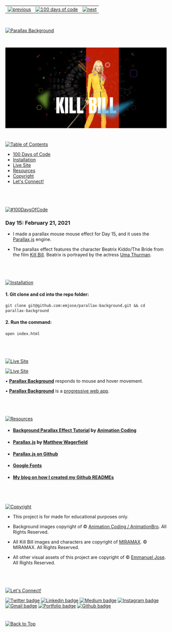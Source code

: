 <p id="header"><p>

<table><tr>
<td> <a href="https://github.com/emjose/form-validation/#header"><img src="https://res.cloudinary.com/dn1e07eul/image/upload/v1659330996/Readme%20Headers/header-left_ctkix5.png" alt="previous" style="width: 200px;"/></a> </td>
<td> <a href="https://github.com/emjose/one-hundred/#header"><img src="https://res.cloudinary.com/dn1e07eul/image/upload/v1659330606/Readme%20Headers/header-center_bkbdbt.png" alt="100 days of code" style="width: 580px;"/></a> </td>
<td> <a href="https://github.com/emjose/video-scroll-one/#header"><img src="https://res.cloudinary.com/dn1e07eul/image/upload/v1659330646/Readme%20Headers/header-right_eftaz9.png" alt="next" style="width: 200px;"/></a> </td>
</tr></table>

<br>

<p id="project-title"><p>

<a href=#table-of-contents>![Parallax Background](https://res.cloudinary.com/dn1e07eul/image/upload/v1659385854/Readme%20Headers/inter-015-parallax-background_n5dblm.png)</a>

<br>

<a href="https://emjose.github.io/parallax-background/">![Parallax Background](Assets/preview-015-parallax-background.png)</a>

#

<p id="table-of-contents"><p>

<a href=#table-of-contents>![Table of Contents](https://res.cloudinary.com/dn1e07eul/image/upload/v1659241355/Readme%20Headers/inter-toc_euxbbw.png)</a>

- [100 Days of Code](#100days)
- [Installation](#installation)
- [Live Site](#live-site)
- [Resources](#resources)
- [Copyright](#copyright)
- [Let's Connect!](#lets-connect)

<br>

#

<p id="100days"><p>

<a href=#100days>![#100DaysOfCode](https://res.cloudinary.com/dn1e07eul/image/upload/v1659389776/Readme%20Headers/inter-100hash_kjpgmt.png)</a>

### Day 15: February 21, 2021

- I made a parallax mouse mouse effect for Day 15, and it uses the <a href="http://matthew.wagerfield.com/parallax/">Parallax.js</a> engine.

- The parallax effect features the character Beatrix Kiddo/The Bride from the film <a href="https://www.miramax.com/movie/kill-bill-volume-i/">Kill Bill</a>. Beatrix is portrayed by the actress <a href="https://www.imdb.com/name/nm0000235/">Uma Thurman</a>.

<br>

#

<p id="installation"><p>

<a href=#installation>![Installation](https://res.cloudinary.com/dn1e07eul/image/upload/v1659389842/Readme%20Headers/inter-installation_j9ixlq.png)</a>

#### 1. Git clone and cd into the repo folder:

```console
git clone git@github.com:emjose/parallax-background.git && cd parallax-background
```

#### 2. Run the command:

```console
open index.html
```

<br>

#

<p id="live-site"><p>

<a href="https://emjose.github.io/parallax-background/">![Live Site](https://res.cloudinary.com/dn1e07eul/image/upload/v1659389947/Readme%20Headers/inter-live-site_ngkqcf.png)</a>

<a href="https://emjose.github.io/parallax-background/">![Live Site](Assets/015-killbill.gif)</a>

• **[Parallax Background](https://emjose.github.io/parallax-background/)** responds to mouse and hover movement.

• **[Parallax Background](https://emjose.github.io/parallax-background/)** is a [progressive web app](https://developer.mozilla.org/en-US/docs/Web/Progressive_web_apps).

<br>

#

<p id="resources"><p>

<a href=#resources>![Resources](https://res.cloudinary.com/dn1e07eul/image/upload/v1659314247/Readme%20Headers/inter-resources_ncevbw.png)</a>

- #### [Background Parallax Effect Tutorial](https://youtu.be/_qQf1F1daSA) by [Animation Coding](https://www.youtube.com/channel/UCnzIhXjOKIOgB3nIdOKJshQ)

- #### [Parallax.js](http://matthew.wagerfield.com/parallax/) by [Matthew Wagerfield](https://github.com/wagerfield)

- #### [Parallax.js on Github](https://github.com/wagerfield/parallax)

- #### [Google Fonts](https://fonts.google.com/)

- #### [My blog on how I created my Github READMEs](https://emmanueljose.medium.com/readme-a-makeover-story-b9c7be37a6de?sk=7ae6623d365409d875753e4604e42ffd)

<br>

#

<p id="copyright"><p>

<a href=#copyright>![Copyright](https://res.cloudinary.com/dn1e07eul/image/upload/v1659391383/Readme%20Headers/inter-copyright_ax53yz.png)</a>

- This project is for made for educational purposes only.

- Background images copyright of © <a href="https://github.com/animationbro">Animation Coding / AnimationBro</a>. All Rights Reserved.

- All Kill Bill images and characters are copyright of <a href="https://www.miramax.com/">MIRAMAX</a>. © MIRAMAX. All Rights Reserved.

- All other visual assets of this project are copyright of © <a href="https://www.emmanuel-jose.com/">Emmanuel Jose</a>. All Rights Reserved.

<br>

#

<p id="lets-connect"><p>

<a href=#lets-connect>![Let's Connect!](https://res.cloudinary.com/dn1e07eul/image/upload/v1659314257/Readme%20Headers/inter-lets-connect_bv3kcd.png)</a>

<p><a href="https://twitter.com/Emmanuel_Labor"><img src="https://img.shields.io/badge/twitter-%231DA1F2.svg?&style=for-the-badge&logo=twitter&logoColor=white" height=30 width=90 alt="Twitter badge"></a> <a href="https://www.linkedin.com/in/emmanuelpjose/"><img src="https://img.shields.io/badge/linkedin-%230064e7.svg?&style=for-the-badge&logo=linkedin&logoColor=white" height=30 width=90 alt="Linkedin badge"></a> <a href="https://emmanueljose.medium.com/"><img src="https://img.shields.io/badge/medium-%238700f5.svg?&style=for-the-badge&logo=medium&logoColor=white" height=30 width=90 alt="Medium badge"></a> <a href="https://www.instagram.com/emmanuel_jose/"><img src="https://img.shields.io/badge/instagram-%23ff0077.svg?&style=for-the-badge&logo=instagram&logoColor=white" height=30 width=90 alt="Instagram badge"></a> <a href="mailto:emjose@gmail.com"><img src="https://img.shields.io/badge/gmail-%23fd1745.svg?&style=for-the-badge&logo=gmail&logoColor=white" height=30 width=90 alt="Gmail badge"></a> <a href="https://www.emmanuel-jose.com/"><img src="https://img.shields.io/badge/portfolio-%23FF0000.svg?&style=for-the-badge&logoColor=white" height=30 width=90 alt="Portfolio badge"></a> <a href="https://github.com/emjose"><img src="https://img.shields.io/badge/github-%23ff8e44.svg?&style=for-the-badge&logo=github&logoColor=white" height=30 width=90 alt="Github badge"></a></p>

#

<a href=#header>![Back to Top](https://res.cloudinary.com/dn1e07eul/image/upload/v1659314281/Readme%20Headers/inter-congrats_m4p3ck.png)</a>
